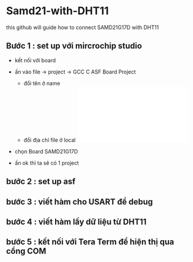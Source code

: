 # Samd21-with-DHT11
 this github will guide how to connect SAMD21G17D with DHT11

## Bước 1 : set up với mircrochip studio
* kết nối với board
* ấn vào file -> project -> GCC C ASF Board Project
  * đổi tên ở name 
  * đổi địa chỉ file ở local
![ảnh tạo project](img/buoc11.img)
 
* chọn Board SAMD21G17D
* ấn ok thì ta sẽ có 1 project

## bước 2 : set up asf

## bước 3 : viết hàm cho USART để debug

## bước 4 : viết hàm lấy dữ liệu từ DHT11

## bước 5 : kết nối với Tera Term để hiện thị qua cổng COM
